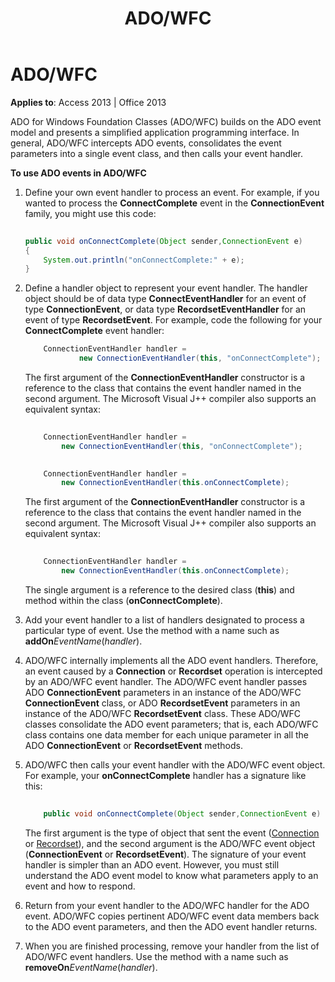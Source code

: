 ﻿---
title: ADO/WFC
TOCTitle: ADO/WFC
ms:assetid: 73206be8-6515-79e4-e904-cc2d0d59411d
ms:mtpsurl: https://msdn.microsoft.com/library/JJ249468(v=office.15)
ms:contentKeyID: 48545628
ms.date: 09/18/2015
mtps_version: v=office.15
---

# ADO/WFC


**Applies to**: Access 2013 | Office 2013

ADO for Windows Foundation Classes (ADO/WFC) builds on the ADO event model and presents a simplified application programming interface. In general, ADO/WFC intercepts ADO events, consolidates the event parameters into a single event class, and then calls your event handler.

**To use ADO events in ADO/WFC**

1.  Define your own event handler to process an event. For example, if you wanted to process the **ConnectComplete** event in the **ConnectionEvent** family, you might use this code:
    
    ```java 
     
    public void onConnectComplete(Object sender,ConnectionEvent e) 
    { 
        System.out.println("onConnectComplete:" + e); 
    } 
    ```

2.  Define a handler object to represent your event handler. The handler object should be of data type **ConnectEventHandler** for an event of type **ConnectionEvent**, or data type **RecordsetEventHandler** for an event of type **RecordsetEvent**. For example, code the following for your **ConnectComplete** event handler:
    
    ```java
        ConnectionEventHandler handler =  
                new ConnectionEventHandler(this, "onConnectComplete"); 
    ```

    The first argument of the **ConnectionEventHandler** constructor is a reference to the class that contains the event handler named in the second argument. The Microsoft Visual J++ compiler also supports an equivalent syntax:
    
    ```java 
     
        ConnectionEventHandler handler =  
            new ConnectionEventHandler(this, "onConnectComplete"); 
    ```
    
    ```java 
     
        ConnectionEventHandler handler =  
            new ConnectionEventHandler(this.onConnectComplete); 
    ```
    
    The first argument of the **ConnectionEventHandler** constructor is a reference to the class that contains the event handler named in the second argument. The Microsoft Visual J++ compiler also supports an equivalent syntax:
    
    ```java 
     
        ConnectionEventHandler handler =  
            new ConnectionEventHandler(this.onConnectComplete); 
    ```
    
    The single argument is a reference to the desired class (**this**) and method within the class (**onConnectComplete**).

3.  Add your event handler to a list of handlers designated to process a particular type of event. Use the method with a name such as **addOn***EventName*(*handler*).

4.  ADO/WFC internally implements all the ADO event handlers. Therefore, an event caused by a **Connection** or **Recordset** operation is intercepted by an ADO/WFC event handler. The ADO/WFC event handler passes ADO **ConnectionEvent** parameters in an instance of the ADO/WFC **ConnectionEvent** class, or ADO **RecordsetEvent** parameters in an instance of the ADO/WFC **RecordsetEvent** class. These ADO/WFC classes consolidate the ADO event parameters; that is, each ADO/WFC class contains one data member for each unique parameter in all the ADO **ConnectionEvent** or **RecordsetEvent** methods.

5.  ADO/WFC then calls your event handler with the ADO/WFC event object. For example, your **onConnectComplete** handler has a signature like this:
    
    ```java 
     
        public void onConnectComplete(Object sender,ConnectionEvent e) 
    ```
    
    The first argument is the type of object that sent the event ([Connection](connection-object-ado.md) or [Recordset](recordset-object-ado.md)), and the second argument is the ADO/WFC event object (**ConnectionEvent** or **RecordsetEvent**). The signature of your event handler is simpler than an ADO event. However, you must still understand the ADO event model to know what parameters apply to an event and how to respond.

6.  Return from your event handler to the ADO/WFC handler for the ADO event. ADO/WFC copies pertinent ADO/WFC event data members back to the ADO event parameters, and then the ADO event handler returns.

7.  When you are finished processing, remove your handler from the list of ADO/WFC event handlers. Use the method with a name such as **removeOn***EventName*(*handler*).

